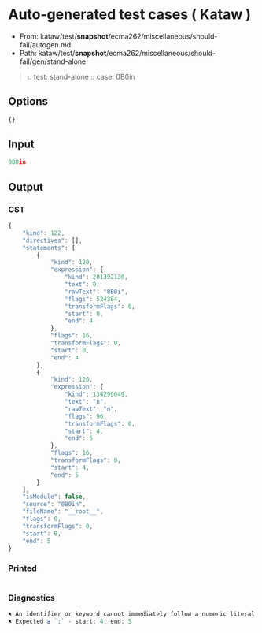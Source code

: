 # Auto-generated test cases ( Kataw )
- From: kataw/test/__snapshot__/ecma262/miscellaneous/should-fail/autogen.md
- Path: kataw/test/__snapshot__/ecma262/miscellaneous/should-fail/gen/stand-alone
> :: test: stand-alone
> :: case: 0B0in
## Options

`````js
{}
`````
## Input

`````js
0B0in
`````
## Output

### CST

```javascript
{
    "kind": 122,
    "directives": [],
    "statements": [
        {
            "kind": 120,
            "expression": {
                "kind": 201392130,
                "text": 0,
                "rawText": "0B0i",
                "flags": 524384,
                "transformFlags": 0,
                "start": 0,
                "end": 4
            },
            "flags": 16,
            "transformFlags": 0,
            "start": 0,
            "end": 4
        },
        {
            "kind": 120,
            "expression": {
                "kind": 134299649,
                "text": "n",
                "rawText": "n",
                "flags": 96,
                "transformFlags": 0,
                "start": 4,
                "end": 5
            },
            "flags": 16,
            "transformFlags": 0,
            "start": 4,
            "end": 5
        }
    ],
    "isModule": false,
    "source": "0B0in",
    "fileName": "__root__",
    "flags": 0,
    "transformFlags": 0,
    "start": 0,
    "end": 5
}
```

### Printed

```javascript

```

### Diagnostics

```javascript
✖ An identifier or keyword cannot immediately follow a numeric literal - start: 0, end: 3
✖ Expected a `;` - start: 4, end: 5

```

